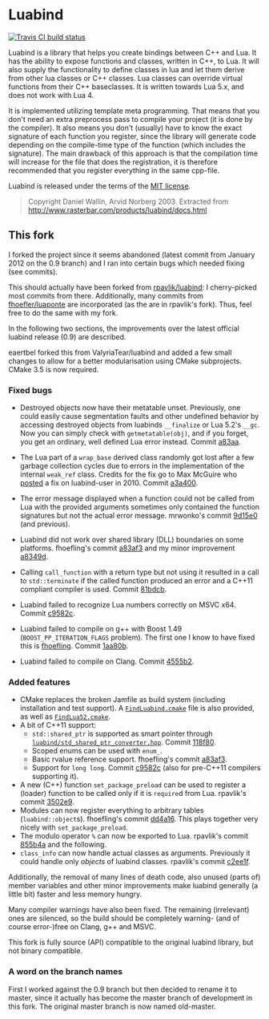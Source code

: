Luabind
=======

[![Travis CI build status](https://travis-ci.org/Oberon00/luabind.svg?branch=master)](https://travis-ci.org/Oberon00/luabind)

Luabind is a library that helps you create bindings between C++ and Lua. It
has the ability to expose functions and classes, written in C++, to Lua. It
will also supply the functionality to define classes in lua and let them
derive from other lua classes or C++ classes. Lua classes can override virtual
functions from their C++ baseclasses. It is written towards Lua 5.x, and does
not work with Lua 4.

It is implemented utilizing template meta programming. That means that you
don't need an extra preprocess pass to compile your project (it is done by the
compiler). It also means you don't (usually) have to know the exact signature
of each function you register, since the library will generate code depending
on the compile-time type of the function (which includes the signature). The
main drawback of this approach is that the compilation time will increase for
the file that does the registration, it is therefore recommended that you
register everything in the same cpp-file.

Luabind is released under the terms of the [MIT license][1].

> Copyright Daniel Wallin, Arvid Norberg 2003.
> Extracted from <http://www.rasterbar.com/products/luabind/docs.html>

[1]: http://www.opensource.org/licenses/mit-license.php


This fork
---------

I forked the project since it seems abandoned (latest commit from January 2012
on the 0.9 branch) and I ran into certain bugs which needed fixing (see
commits).

This should actually have been forked from [rpavlik/luabind][rpavlik]: I
cherry-picked most commits from there. Additionally, many commits from
[fhoefler/luaponte][fhoefling] are incorporated (as the are in rpavlik's
fork). Thus, feel free to do the same with my fork.

[rpavlik]: http://github.com/rpavlik/luabind/
[fhoefling]: http://github.com/fhoefling/luaponte

In the following two sections, the improvements over the latest official
luabind release (0.9) are described.

eaertbel forked this from ValyriaTear/luabind and added a few small changes 
to allow for a better modularisation using CMake subprojects.  CMake 3.5 is
now required.

### Fixed bugs ###

* Destroyed objects now have their metatable unset. Previously, one could
  easily cause segmentation faults and other undefined behavior by accessing
  destroyed objects from luabinds `__finalize` or Lua 5.2's `__gc`. Now you
  can simply check with `getmetatable(obj)`, and if you forget, you get an
  ordinary, well defined Lua error instead. Commit [a83aa][c-destroy].
* The Lua part of a `wrap_base` derived class randomly got lost after a few
  garbage collection cycles due to errors in the implementation of the
  internal `weak_ref` class. Credits for the fix go to Max McGuire who
  [posted][mmg-fix] a fix on luabind-user in 2010. Commit [a3a400][c-weakref].
* The error message displayed when a function could not be called from Lua
  with the provided arguments sometimes only contained the function signatures
  but not the actual error message. mrwonko's commit [9d15e0][c-errmsg] (and
  previous).
* Luabind did not work over shared library (DLL) boundaries on some
  platforms. fhoefling's commit [a83af3][c-dll] and my minor improvement
  [a8349d][c-dll2].
* Calling `call_function` with a return type but not using it resulted in a
  call to `std::terminate` if the called function produced an error and a
  C++11 compliant compiler is used. Commit [81bdcb][c-noexpect].
* Luabind failed to recognize Lua numbers correctly on MSVC x64. Commit
  [c9582c][c-longlong].

* Luabind failed to compile on g++ with Boost 1.49
  (`BOOST_PP_ITERATION_FLAGS` problem). The first one I know to have fixed
  this is [fhoefling][c-fh-gcc-ftbfs]. Commit [1aa80b][c-gcc-ftbsfs].
* Luabind failed to compile on Clang. Commit [4555b2][c-clang-ftbfs].

[c-destroy]: http://github.com/Oberon00/luabind/commit/a83aae710ccb5d4fad2d625e3c87008d450949cb
[mmg-fix]: http://lua.2524044.n2.nabble.com/weak-ref-issue-patch-td7581558.html
[c-weakref]: http://github.com/Oberon00/luabind/commit/a3a400e5fc5f31b5733ad0e595e7f5b474883174
[c-fh-gcc-ftbfs]: http://github.com/fhoefling/luaponte/commit/085f2e06204d6b2710db127806cfa855fca17d79
[c-gcc-ftbsfs]: http://github.com/Oberon00/luabind/commit/1aa80be0bb944e960919542b16c6a3a117a4cdb8
[c-errmsg]: http://github.com/Oberon00/luabind/commit/9d15e0288261ef83b227a3151d8f2ac238ef3759
[c-dll]: http://github.com/Oberon00/luabind/commit/a83af3c69a3cd6da5ba21ea5062205fa664e59d2
[c-dll2]: http://github.com/Oberon00/luabind/commit/a8349dfd94bcc456af5dc4b1bf4f175875d8ae54
[c-longlong]: http://github.com/Oberon00/luabind/commit/c9582cea44fd67301ee5940cf08ccf5ae8c90094
[c-noexpect]: http://github.com/Oberon00/luabind/commit/81bdcb72aa6ef7b321e59416b77be65c3944d6a9
[c-clang-ftbfs]: http://github.com/Oberon00/luabind/commit/4555b20f0553f073d9d9085a43174aea5f7abaa6

### Added features ###

* CMake replaces the broken Jamfile as build system (including installation
  and test support).
  A [`FindLuabind.cmake`][findluabind] file is also provided, as well as
  [`FindLua52.cmake`][findlua52].
* A bit of C++11 support:
    + `std::shared_ptr` is supported as smart pointer through
      [`luabind/std_shared_ptr_converter.hpp`][stdptr].
      Commit [118f80][c-11-ptr].
    + Scoped enums can be used with `enum_`.
    + Basic rvalue reference support. fhoefling's commit [a83af3][c-11-rval].
    + Support for `long long`. Commit [c9582c][c-longlong] (also for
      pre-C++11 compilers supporting it).
* A new (C++) function `set_package_preload` can be used to register a
  (loader) function to be called only if it is `require`d from Lua. rpavlik's
  commit [3502e9][c-preload].
* Modules can now register everything to arbitrary tables
  (`luabind::object`s). fhoefling's commit [dd4a16][c-table]. This plays
  together very nicely with `set_package_preload`.
* The modulo operator `%` can now be exported to Lua. rpavlik's commit
  [855b4a][c-modulo] and the following.
* `class_info` can now handle actual classes as arguments. Previously it could
  handle only *objects* of luabind classes. rpavlik's commit
  [c2ee1f][c-classinfo].

[findluabind]: cmake/Modules/FindLuabind.cmake
[findlua52]: cmake/Modules/FindLua52.cmake
[stdptr]: luabind/std_shared_ptr_converter.hpp
[c-11-ptr]: http://github.com/Oberon00/luabind/commit/118f808b068e93e78fc717749f757a2358b9a4af
[c-11-rval]: http://github.com/Oberon00/luabind/commit/a83af3c69a3cd6da5ba21ea5062205fa664e59d2
[c-classinfo]: http://github.com/Oberon00/luabind/commit/c2ee1f82598eb3ded6922e05decdcc7bb69a8d2a
[c-preload]: http://github.com/Oberon00/luabind/commit/3502e9c7234daf1b12f6dc7f545d361d5cee105d
[c-table]: http://github.com/Oberon00/luabind/commit/dd4a1695dcbabbe1541f229ff245178b0621cf0d
[c-modulo]: http://github.com/Oberon00/luabind/commit/855b4afba0204d0ae6e8fbd251dfc71f4d84353e

Additionally, the removal of many lines of death code, also unused (parts of)
member variables and other minor improvements make luabind generally
(a little bit) faster and less memory hungry.

Many compiler warnings have also been fixed. The remaining (irrelevant) ones
are silenced, so the build should be completely warning- (and of course
error-)free on Clang, g++ and MSVC.

This fork is fully source (API) compatible to the original luabind library,
but not binary compatible.

### A word on the branch names ###

First I worked against the 0.9 branch but then decided to rename it to master,
since it actually has become the master branch of development in this fork.
The original master branch is now named old-master.
